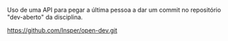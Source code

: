 Uso de uma API para pegar a última pessoa a dar um commit no repositório "dev-aberto" da disciplina.

https://github.com/Insper/open-dev.git
